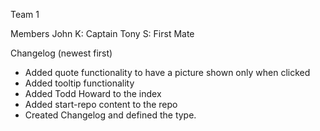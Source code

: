 Team 1

Members
John K: Captain
Tony S: First Mate

Changelog  (newest first)
- Added quote functionality to have a picture shown only when clicked
- Added tooltip functionality
- Added Todd Howard to the index
- Added start-repo content to the repo
- Created Changelog and defined the type.

